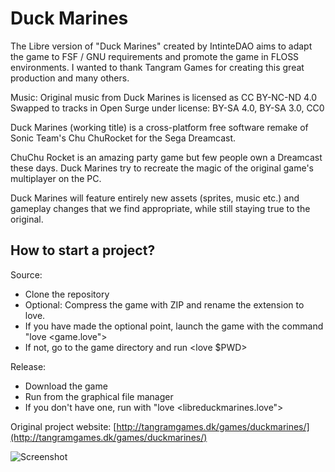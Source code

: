 Duck Marines
==========

The Libre version of "Duck Marines" created by IntinteDAO aims to adapt the game to FSF / GNU requirements and promote the game in FLOSS environments. I wanted to thank Tangram Games for creating this great production and many others.

Music: Original music from Duck Marines is licensed as CC BY-NC-ND 4.0
Swapped to tracks in Open Surge under license: BY-SA 4.0, BY-SA 3.0, CC0

Duck Marines (working title) is a cross-platform free software remake of Sonic Team's Chu ChuRocket for the Sega Dreamcast.

ChuChu Rocket is an amazing party game but few people own a Dreamcast these days.
Duck Marines try to recreate the magic of the original game's multiplayer on the PC.

Duck Marines will feature entirely new assets (sprites, music etc.) and gameplay changes that we find appropriate, while still staying true to the original.

## How to start a project?

Source:

* Clone the repository
* Optional: Compress the game with ZIP and rename the extension to love.
* If you have made the optional point, launch the game with the command "love <game.love">
* If not, go to the game directory and run <love $PWD>

Release:

* Download the game
* Run from the graphical file manager
* If you don't have one, run with "love <libreduckmarines.love">

Original project website:
[http://tangramgames.dk/games/duckmarines/](http://tangramgames.dk/games/duckmarines/)

![Screenshot](http://tangramgames.dk/games/duckmarines/images/teaser.png "Duck Marines screenshot")
